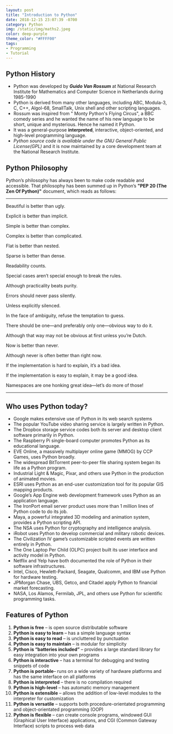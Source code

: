 ```yaml
---
layout: post
title: "Introduction to Python"
date: 2018-12-15 23:07:39 -0700
category: Python
img: /static/img/maths2.jpeg
color: deep-purple
theme_color: "#FFFF00"
tags: 
- Programming
- Tutorial
---
```


## Python History

- Python was developed by **_Guido Van Rossum_** at National Research Institute for Mathematics and Computer Science in Netherlands during 1985-1990
- Python is derived from many other languages, including ABC, Modula-3, C, C++, Algol-68, SmallTalk, Unix shell and other scripting languages.
- Rossum was inspired from " Monty Python's Flying Circus", a BBC comedy series and he wanted the name of his new language to be short, unique and mysterious. Hence he named it Python.
- It was a general-purpose **interpreted**, interactive, object-oriented, and high-level programming language.
- _Python source code is available under the GNU General Public License(GPL)_ and it is now maintained by a core development team at the National Research Institute.

## Python Philosophy

Python’s philosophy has always been to make code readable and accessible. That philosophy has been summed up in Python’s **"PEP 20 (The Zen Of Python)"** document, which reads as follows:

---

Beautiful is better than ugly.

Explicit is better than implicit.

Simple is better than complex.

Complex is better than complicated.

Flat is better than nested.

Sparse is better than dense.

Readability counts.

Special cases aren’t special enough to break the rules.

Although practicality beats purity.

Errors should never pass silently.

Unless explicitly silenced.

In the face of ambiguity, refuse the temptation to guess.

There should be one—and preferably only one—obvious way to do it.

Although that way may not be obvious at first unless you’re Dutch.

Now is better than never.

Although never is often better than right now.

If the implementation is hard to explain, it’s a bad idea.

If the implementation is easy to explain, it may be a good idea.

Namespaces are one honking great idea—let’s do more of those!

---

## Who uses Python today?

- Google makes extensive use of Python in its web search systems
- The popular YouTube video sharing service is largely written in Python.
- The Dropbox storage service codes both its server and desktop client software primarily in Python.
- The Raspberry Pi single-board computer promotes Python as its educational language.
- EVE Online, a massively multiplayer online game (MMOG) by CCP Games, uses Python broadly.
- The widespread BitTorrent peer-to-peer file sharing system began its life as a Python program.
- Industrial Light & Magic, Pixar, and others use Python in the production of animated movies.
- ESRI uses Python as an end-user customization tool for its popular GIS mapping products.
- Google’s App Engine web development framework uses Python as an application language.
- The IronPort email server product uses more than 1 million lines of Python code to do its job.
- Maya, a powerful integrated 3D modeling and animation system, provides a Python scripting API.
- The NSA uses Python for cryptography and intelligence analysis.
- iRobot uses Python to develop commercial and military robotic devices.
- The Civilization IV game’s customizable scripted events are written entirely in Python.
- The One Laptop Per Child (OLPC) project built its user interface and activity model in Python.
- Netflix and Yelp have both documented the role of Python in their software infrastructures.
- Intel, Cisco, Hewlett-Packard, Seagate, Qualcomm, and IBM use Python for hardware testing.
- JPMorgan Chase, UBS, Getco, and Citadel apply Python to financial market forecasting.
- NASA, Los Alamos, Fermilab, JPL, and others use Python for scientific programming tasks.

## Features of Python
1. **Python is free** – is open source distributable software
2. **Python is easy to learn** – has a simple language syntax
3. **Python is easy to read** – is uncluttered by punctuation
4. **Python is easy to maintain** – is modular for simplicity
5. **Python is “batteries included”** – provides a large standard library for easy integration into your own programs
6. **Python is interactive** – has a terminal for debugging and testing snippets of code
7. **Python is portable**– runs on a wide variety of hardware platforms and has the same interface on all platforms
8. **Python is interpreted** – there is no compilation required
9. **Python is high-level** – has automatic memory management
10. **Python is extensible** – allows the addition of low-level modules to the interpreter for customization
11. **Python is versatile** – supports both procedure-orientated programming and object-orientated programming (OOP)
12. **Python is flexible** – can create console programs, windowed GUI (Graphical User Interface) applications, and CGI (Common Gateway Interface) scripts to process web data
